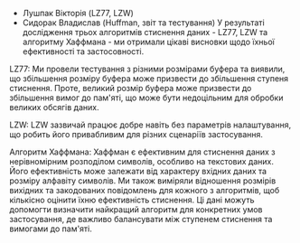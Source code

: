- Лушпак Вікторія (LZ77, LZW)
- Сидорак Владислав (Huffman, звіт та тестування)
У результаті дослідження трьох алгоритмів стиснення даних - LZ77, LZW та алгоритму Хаффмана - ми отримали цікаві висновки щодо їхньої ефективності та застосовності.

LZ77:
Ми провели тестування з різними розмірами буфера та виявили, що збільшення розміру буфера може призвести до збільшення ступеня стиснення.
Проте, великий розмір буфера може призвести до збільшення вимог до пам'яті, що може бути недоцільним для обробки великих обсягів даних.

LZW:
LZW зазвичай працює добре навіть без параметрів налаштування, що робить його привабливим для різних сценаріїв застосування.

Алгоритм Хаффмана:
Хаффман є ефективним для стиснення даних з нерівномірним розподілом символів, особливо на текстових даних.
Його ефективність може залежати від характеру вхідних даних та розміру алфавіту символів.
Ми також виміряли відношення розмірів вихідних та закодованих повідомлень для кожного з алгоритмів, щоб кількісно оцінити їхню ефективність стиснення. 
Ці дані можуть допомогти визначити найкращий алгоритм для конкретних умов застосування, де важливо балансувати між ступенем стиснення та вимогами до пам'яті.
